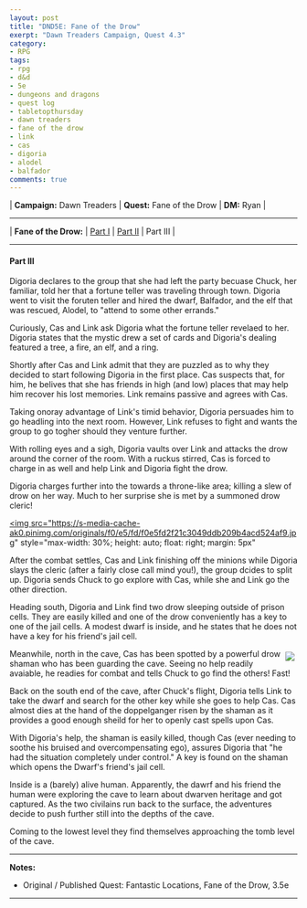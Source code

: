 ```yaml
---
layout: post
title: "DND5E: Fane of the Drow"
exerpt: "Dawn Treaders Campaign, Quest 4.3"
category:
- RPG
tags:
- rpg
- d&d
- 5e
- dungeons and dragons
- quest log
- tabletopthursday
- dawn treaders
- fane of the drow
- link
- cas
- digoria
- alodel
- balfador
comments: true
---
```


| **Campaign:**  Dawn Treaders | **Quest:**  Fane of the Drow | **DM:** Ryan |

---

| **Fane of the Drow:** | [Part I]() | [Part II]() | Part III |

---

#### Part III

Digoria declares to the group that she had left the party becuase Chuck, her familiar, told her that a fortune teller was traveling through town.  Digoria went to visit the foruten teller and hired the dwarf, Balfador, and the elf that was rescued, Alodel, to "attend to some other errands."

Curiously, Cas and Link ask Digoria what the fortune teller revelaed to her.  Digoria states that the mystic drew a set of cards and Digoria's dealing featured a tree, a fire, an elf, and a ring.

Shortly after Cas and Link admit that they are puzzled as to why they decided to start following Digoria in the first place.  Cas suspects that, for him, he belives that she has friends in high (and low) places that may help him recover his lost memories.  Link remains passive and agrees with Cas.

Taking onoray advantage of Link's timid behavior, Digoria persuades him to go headling into the next room.  However, Link refuses to fight and wants the group to go togher should they venture further.

With rolling eyes and a sigh, Digoria vaults over Link and attacks the drow around the corner of the room.  With a ruckus stirred, Cas is forced to charge in as well and help Link and Digoria fight the drow.

Digoria charges further into the towards a throne-like area; killing a slew of drow on her way.  Much to her surprise she is met by a summoned drow cleric!

<a href="https://s-media-cache-ak0.pinimg.com/originals/f0/e5/fd/f0e5fd2f21c3049ddb209b4acd524af9.jpg"><img src="https://s-media-cache-ak0.pinimg.com/originals/f0/e5/fd/f0e5fd2f21c3049ddb209b4acd524af9.jpg" style="max-width: 30%; height: auto; float: right; margin: 5px"</a>

After the combat settles, Cas and Link finishing off the minions while Digoria slays the cleric (after a fairly close call mind you!), the group dcides to split up.  Digoria sends Chuck to go explore with Cas, while she and Link go the other direction.

Heading south, Digoria and Link find two drow sleeping outside of prison cells.  They are easily killed and one of the drow conveniently has a key to one of the jail cells.  A modest dwarf is inside, and he states that he does not have a key for his friend's jail cell.

<a href="https://s-media-cache-ak0.pinimg.com/736x/5b/dc/68/5bdc683160fe79246e3a495a9ff279c7.jpg"><img src="https://s-media-cache-ak0.pinimg.com/736x/5b/dc/68/5bdc683160fe79246e3a495a9ff279c7.jpg" style="max-width: 30%; height: auto; float: right; margin: 5px"></a>

Meanwhile, north in the cave, Cas has been spotted by a powerful drow shaman who has been guarding the cave.  Seeing no help readily avaiable, he readies for combat and tells Chuck to go find the others!  Fast!

Back on the south end of the cave, after Chuck's flight, Digoria tells Link to take the dwarf and search for the other key while she goes to help Cas.  Cas almost dies at the hand of the doppelganger risen by the shaman as it provides a good enough sheild for her to openly cast spells upon Cas.

With Digoria's help, the shaman is easily killed, though Cas (ever needing to soothe his bruised and overcompensating ego), assures Digoria that "he had the situation completely under control."  A key is found on the shaman which opens the Dwarf's friend's jail cell.

Inside is a (barely) alive human.  Apparently, the dawrf and his friend the human were exploring the cave to learn about dwarven heritage and got captured.  As the two civilains run back to the surface, the adventures decide to push further still into the depths of the cave.

Coming to the lowest level they find themselves approaching the tomb level of the cave.

---

**Notes:**

- Original / Published Quest: Fantastic Locations, Fane of the Drow, 3.5e

---

<!--
XP:
  Cas:  5300
  Digoria: 3800
  Link: 4800
  Alodel: 1000
  Balfador: 1250

Loot:
  Alodel: 5 x 1 time scrolls give adv on nature check
  Link: 77gp, 1 flask acid
  Cas: 1 flask acid, 1 healing potion, 52gp
  Digoria: 1 flask acid, 1 healing potion, 52gp, thieve's tools
  Balfador: light crossbow

Queen Paragrin's Tomb is sealed by magic and all unable to open it.
-->